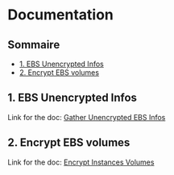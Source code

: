  <h1>Documentation</h1>

 <h2>Sommaire</h2>

- [1. EBS Unencrypted Infos](#1-ebs-unencrypted-infos)
- [2. Encrypt EBS volumes](#2-encrypt-ebs-volumes)


## 1. EBS Unencrypted Infos

Link for the doc: [Gather Unencrypted EBS Infos](./gather_infos.md)

## 2. Encrypt EBS volumes

Link for the doc: [Encrypt Instances Volumes](./encrypt_ebs.md)
